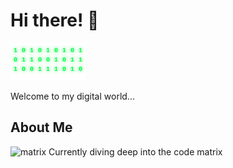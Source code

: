 # Hi there! 👋

<img src="matrix_rain.svg" alt="matrix rain" width="120">

Welcome to my digital world...

## About Me
<img src="matrix-rain.svg" alt="matrix" width="80"> Currently diving deep into the code matrix
